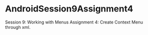 # AndroidSession9Assignment4
Session 9: Working with Menus Assignment 4: Create Context Menu through xml.
